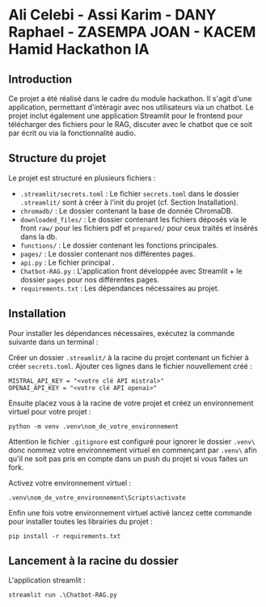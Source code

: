 # Ali Celebi - Assi Karim - DANY Raphael -  ZASEMPA JOAN - KACEM Hamid Hackathon IA

## Introduction

Ce projet a été réalisé dans le cadre du module hackathon. Il s'agit d'une application, permettant d'intéragir avec nos utilisateurs via un chatbot. Le projet inclut également une application Streamlit pour le frontend pour  télécharger des fichiers pour le RAG, discuter avec le chatbot que ce soit par écrit ou via la fonctionnalité audio.

## Structure du projet

Le projet est structuré en plusieurs fichiers :

- `.streamlit/secrets.toml` : Le fichier `secrets.toml` dans le dossier `.streamlit/` sont à créer à l'init du projet (cf. Section Installation).
- `chromadb/` : Le dossier contenant la base de donnée ChromaDB.
- `downloaded_files/` : Le dossier contenant les fichiers déposés via le front `raw/` pour les fichiers pdf et `prepared/` pour ceux traités et insérés dans la db.
- `functions/` : Le dossier contenant les fonctions principales.
- `pages/` : Le dossier contenant nos différentes pages.
- `api.py` : Le fichier principal .
- `Chatbot-RAG.py` : L'application front développée avec Streamlit + le dossier `pages` pour nos différentes pages.
- `requirements.txt` : Les dépendances nécessaires au projet.

## Installation

Pour installer les dépendances nécessaires, exécutez la commande suivante dans un terminal :

Créer un dossier `.streamlit/` à la racine du projet contenant un fichier à créer `secrets.toml`.
Ajouter ces lignes dans le fichier nouvellement créé : 
```shell
MISTRAL_API_KEY = "<votre clé API mistral>"
OPENAI_API_KEY = "<votre clé API openai>"
```

Ensuite placez vous à la racine de votre projet et créez un environnement virtuel pour votre projet : 
```shell
python -m venv .venv\nom_de_votre_environnement
```
Attention le fichier `.gitignore` est configuré pour ignorer le dossier `.venv\` donc nommez votre environnement virtuel en commençant par `.venv\` afin qu'il ne soit pas pris en compte dans un push du projet si vous faites un fork.

Activez votre environnement virtuel : 
```shell
.venv\nom_de_votre_environnement\Scripts\activate
```

Enfin une fois votre environnement virtuel activé lancez cette commande pour installer toutes les librairies du projet :
```shell
pip install -r requirements.txt
```

## Lancement à la racine du dossier

L'application streamlit :
```shell
streamlit run .\Chatbot-RAG.py
```

